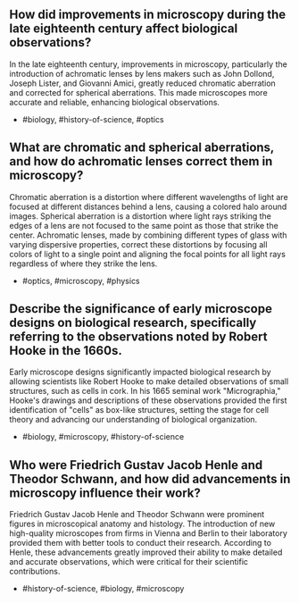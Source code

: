 ## How did improvements in microscopy during the late eighteenth century affect biological observations?

In the late eighteenth century, improvements in microscopy, particularly the introduction of achromatic lenses by lens makers such as John Dollond, Joseph Lister, and Giovanni Amici, greatly reduced chromatic aberration and corrected for spherical aberrations. This made microscopes more accurate and reliable, enhancing biological observations.

- #biology, #history-of-science, #optics

## What are chromatic and spherical aberrations, and how do achromatic lenses correct them in microscopy?

Chromatic aberration is a distortion where different wavelengths of light are focused at different distances behind a lens, causing a colored halo around images. Spherical aberration is a distortion where light rays striking the edges of a lens are not focused to the same point as those that strike the center. Achromatic lenses, made by combining different types of glass with varying dispersive properties, correct these distortions by focusing all colors of light to a single point and aligning the focal points for all light rays regardless of where they strike the lens.

- #optics, #microscopy, #physics

## Describe the significance of early microscope designs on biological research, specifically referring to the observations noted by Robert Hooke in the 1660s.

Early microscope designs significantly impacted biological research by allowing scientists like Robert Hooke to make detailed observations of small structures, such as cells in cork. In his 1665 seminal work "Micrographia," Hooke's drawings and descriptions of these observations provided the first identification of "cells" as box-like structures, setting the stage for cell theory and advancing our understanding of biological organization.

- #biology, #microscopy, #history-of-science

## Who were Friedrich Gustav Jacob Henle and Theodor Schwann, and how did advancements in microscopy influence their work?

Friedrich Gustav Jacob Henle and Theodor Schwann were prominent figures in microscopical anatomy and histology. The introduction of new high-quality microscopes from firms in Vienna and Berlin to their laboratory provided them with better tools to conduct their research. According to Henle, these advancements greatly improved their ability to make detailed and accurate observations, which were critical for their scientific contributions.

- #history-of-science, #biology, #microscopy